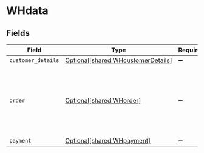 # WHdata


## Fields

| Field                                                                                      | Type                                                                                       | Required                                                                                   | Description                                                                                | Example                                                                                    |
| ------------------------------------------------------------------------------------------ | ------------------------------------------------------------------------------------------ | ------------------------------------------------------------------------------------------ | ------------------------------------------------------------------------------------------ | ------------------------------------------------------------------------------------------ |
| `customer_details`                                                                         | [Optional[shared.WHcustomerDetails]](../../models/shared/whcustomerdetails.md)             | :heavy_minus_sign:                                                                         | N/A                                                                                        |                                                                                            |
| `order`                                                                                    | [Optional[shared.WHorder]](../../models/shared/whorder.md)                                 | :heavy_minus_sign:                                                                         | N/A                                                                                        | {<br/>"order_id": 1633615918,<br/>"order_amount": 1,<br/>"order_currency": "INR",<br/>"order_tags": null<br/>} |
| `payment`                                                                                  | [Optional[shared.WHpayment]](../../models/shared/whpayment.md)                             | :heavy_minus_sign:                                                                         | N/A                                                                                        |                                                                                            |